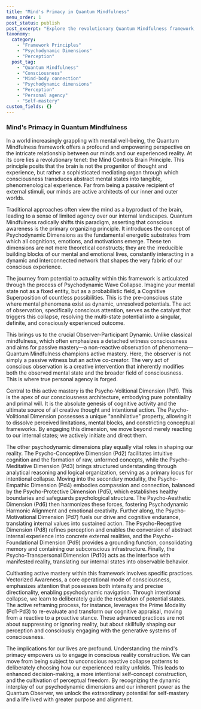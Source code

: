 ```yaml
---
title: "Mind's Primacy in Quantum Mindfulness"
menu_order: 1
post_status: publish
post_excerpt: "Explore the revolutionary Quantum Mindfulness framework, which posits that the mind actively shapes reality, rather than being a mere product of the brain. Discover how understanding the psychodynamic dimensions and the observer-participant dynamic can empower you to consciously influence your mental states. This approach redefines personal agency, moving beyond passive observation to active mastery of your inner world."
taxonomy:
  category:
    - "Framework Principles"
    - "Psychodynamic Dimensions"
    - "Perception"
  post_tag:
    - "Quantum Mindfulness"
    - "Consciousness"
    - "Mind-body connection"
    - "Psychodynamic dimensions"
    - "Perception"
    - "Personal agency"
    - "Self-mastery"
custom_fields: {}
---
```


### Mind's Primacy in Quantum Mindfulness

In a world increasingly grappling with mental well-being, the Quantum Mindfulness framework offers a profound and empowering perspective on the intricate relationship between our minds and our experienced reality. At its core lies a revolutionary tenet: the Mind Controls Brain Principle. This principle posits that the brain is not the progenitor of thought and experience, but rather a sophisticated mediating organ through which consciousness transduces abstract mental states into tangible, phenomenological experience. Far from being a passive recipient of external stimuli, our minds are active architects of our inner and outer worlds.

Traditional approaches often view the mind as a byproduct of the brain, leading to a sense of limited agency over our internal landscapes. Quantum Mindfulness radically shifts this paradigm, asserting that conscious awareness is the primary organizing principle. It introduces the concept of Psychodynamic Dimensions as the fundamental energetic substrates from which all cognitions, emotions, and motivations emerge. These ten dimensions are not mere theoretical constructs; they are the irreducible building blocks of our mental and emotional lives, constantly interacting in a dynamic and interconnected network that shapes the very fabric of our conscious experience.

The journey from potential to actuality within this framework is articulated through the process of Psychodynamic Wave Collapse. Imagine your mental state not as a fixed entity, but as a probabilistic field, a Cognitive Superposition of countless possibilities. This is the pre-conscious state where mental phenomena exist as dynamic, unresolved potentials. The act of observation, specifically conscious attention, serves as the catalyst that triggers this collapse, resolving the multi-state potential into a singular, definite, and consciously experienced outcome.

This brings us to the crucial Observer-Participant Dynamic. Unlike classical mindfulness, which often emphasizes a detached witness consciousness and aims for passive mastery—a non-reactive observation of phenomena—Quantum Mindfulness champions active mastery. Here, the observer is not simply a passive witness but an active co-creator. The very act of conscious observation is a creative intervention that inherently modifies both the observed mental state and the broader field of consciousness. This is where true personal agency is forged.

Central to this active mastery is the Psycho-Volitional Dimension (Pd1). This is the apex of our consciousness architecture, embodying pure potentiality and primal will. It is the absolute genesis of cognitive activity and the ultimate source of all creative thought and intentional action. The Psycho-Volitional Dimension possesses a unique "annihilative" property, allowing it to dissolve perceived limitations, mental blocks, and constricting conceptual frameworks. By engaging this dimension, we move beyond merely reacting to our internal states; we actively initiate and direct them.

The other psychodynamic dimensions play equally vital roles in shaping our reality. The Psycho-Conceptive Dimension (Pd2) facilitates intuitive cognition and the formation of raw, unformed concepts, while the Psycho-Meditative Dimension (Pd3) brings structured understanding through analytical reasoning and logical organization, serving as a primary locus for intentional collapse. Moving into the secondary modality, the Psycho-Empathic Dimension (Pd4) embodies compassion and connection, balanced by the Psycho-Protective Dimension (Pd5), which establishes healthy boundaries and safeguards psychological structure. The Psycho-Aesthetic Dimension (Pd6) then harmonizes these forces, fostering Psychodynamic Harmonic Alignment and emotional creativity. Further along, the Psycho-Motivational Dimension (Pd7) fuels our drive and cognitive endurance, translating internal values into sustained action. The Psycho-Receptive Dimension (Pd8) refines perception and enables the conversion of abstract internal experience into concrete external realities, and the Psycho-Foundational Dimension (Pd9) provides a grounding function, consolidating memory and containing our subconscious infrastructure. Finally, the Psycho-Transpersonal Dimension (Pd10) acts as the interface with manifested reality, translating our internal states into observable behavior.

Cultivating active mastery within this framework involves specific practices. Vectorized Awareness, a core operational mode of consciousness, emphasizes attention that possesses both intensity and precise directionality, enabling psychodynamic navigation. Through intentional collapse, we learn to deliberately guide the resolution of potential states. The active reframing process, for instance, leverages the Prime Modality (Pd1-Pd3) to re-evaluate and transform our cognitive appraisal, moving from a reactive to a proactive stance. These advanced practices are not about suppressing or ignoring reality, but about skillfully shaping our perception and consciously engaging with the generative systems of consciousness.

The implications for our lives are profound. Understanding the mind's primacy empowers us to engage in conscious reality construction. We can move from being subject to unconscious reactive collapse patterns to deliberately choosing how our experienced reality unfolds. This leads to enhanced decision-making, a more intentional self-concept construction, and the cultivation of perceptual freedom. By recognizing the dynamic interplay of our psychodynamic dimensions and our inherent power as the Quantum Observer, we unlock the extraordinary potential for self-mastery and a life lived with greater purpose and alignment.